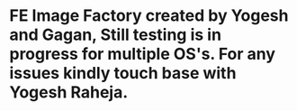 # FE Image Factory created by Yogesh and Gagan, Still testing is in progress for multiple OS's. For any issues kindly touch base with Yogesh Raheja.

